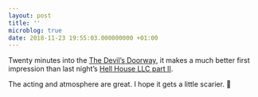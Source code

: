 ```yaml
---
layout: post
title: ''
microblog: true
date: 2018-11-23 19:55:03.000000000 +01:00
---
```

Twenty minutes into the [The Devil’s Doorway](https://www.imdb.com/title/tt6793280/), it makes a much better first impression than last night’s [Hell House LLC part II](https://www.imdb.com/title/tt8707374/).

The acting and atmosphere are great. I hope it gets a little scarier. 🍿
